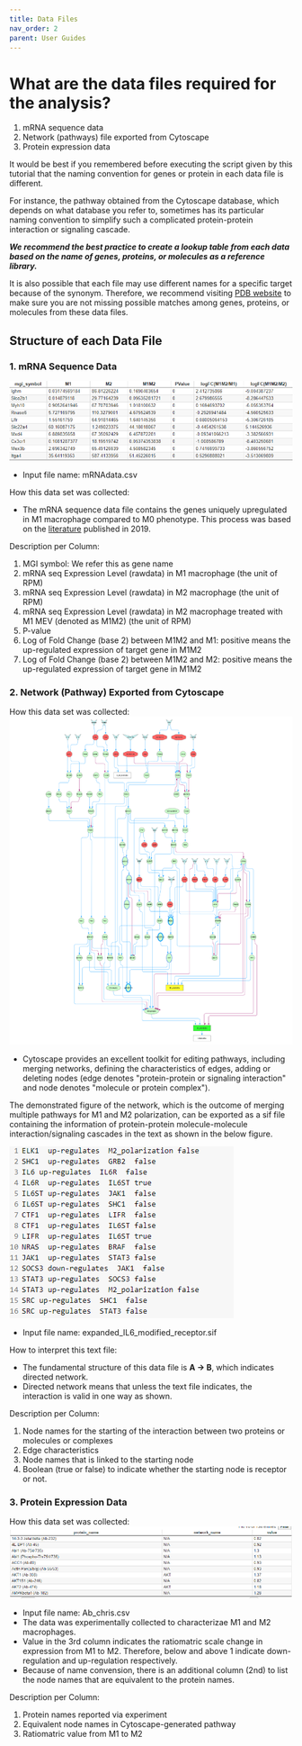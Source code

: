 ```yaml
---
title: Data Files
nav_order: 2
parent: User Guides
---
```


# What are the data files required for the analysis?
1. mRNA sequence data 
2. Network (pathways) file exported from Cytoscape 
3. Protein expression data

It would be best if you remembered before executing the script given by this tutorial that the naming convention for genes or protein in each data file is different.

For instance, the pathway obtained from the Cytoscape database, which depends on what database you refer to, sometimes has its particular naming convention to simplify such a complicated protein-protein interaction or signaling cascade.  

***We recommend the best practice to create a lookup table from each data based on the name of genes, proteins, or molecules as a reference library.***

It is also possible that each file may use different names for a specific target because of the synonym. 
Therefore, we recommend visiting [PDB website](https://www.rcsb.org/) to make sure you are not missing possible matches among genes, proteins, or molecules from these data files. 

## Structure of each Data File 

### 1. mRNA Sequence Data 

![This is mRNAdata.csv located in /content/pathwayanalysis](mrnafilestructure.png)
- Input file name: mRNAdata.csv 

How this data set was collected:
- The mRNA sequence data file contains the genes uniquely upregulated in M1 macrophage compared to M0 phenotype. 
This process was based on the [literature](https://www.frontiersin.org/articles/10.3389/fimmu.2019.01084/full) published in 2019.  

Description per Column:
1. MGI symbol: We refer this as gene name
2. mRNA seq Expression Level (rawdata) in M1 macrophage (the unit of RPM)
3. mRNA seq Expression Level (rawdata) in M2 macrophage (the unit of RPM)
4. mRNA seq Expression Level (rawdata) in M2 macrophage treated with M1 MEV (denoted as M1M2) (the unit of RPM)
5. P-value 
6. Log of Fold Change (base 2) between M1M2 and M1: positive means the up-regulated expression of target gene in M1M2
7. Log of Fold Change (base 2) between M1M2 and M2: positive means the up-regulated expression of target gene in M1M2


### 2. Network (Pathway) Exported from Cytoscape 

How this data set was collected: 
![This is a pathway figure obtained from Cytoscape](expanded_IL6_modified.png)
- Cytoscape provides an excellent toolkit for editing pathways, including merging networks, defining the characteristics of edges, adding or deleting nodes (edge denotes "protein-protein or signaling interaction" and node denotes "molecule or protein complex"). 

The demonstrated figure of the network, which is the outcome of merging multiple pathways for M1 and M2 polarization, can be exported as a sif file containing the information of protein-protein molecule-molecule interaction/signaling cascades in the text as shown in the below figure.  

![This is in .sif file located in /content/pathwayanalysis](networkfilestructure.png)
- Input file name: expanded_IL6_modified_receptor.sif

How to interpret this text file:
- The fundamental structure of this data file is **A -> B**, which indicates directed network. 
- Directed network means that unless the text file indicates, the interaction is valid in one way as shown.

Description per Column:
1. Node names for the starting of the interaction between two proteins or molecules or complexes 
2. Edge characteristics 
3. Node names that is linked to the starting node
4. Boolean (true or false) to indicate whether the starting node is receptor or not. 

### 3. Protein Expression Data 

How this data set was collected:
![This is in Ab_Chris.csv located in /content/pathwayanalysis](protfilestructure.png)
- Input file name: Ab_chris.csv
- The data was experimentally collected to characterizae M1 and M2 macrophages. 
- Value in the 3rd column indicates the ratiomatric scale change in expression from M1 to M2. Therefore, below and above 1 indicate down-regulation and up-regulation respectively. 
- Because of name convension, there is an additional column (2nd) to list the node names that are equivalent to the protein names.

Description per Column:
1. Protein names reported via experiment 
2. Equivalent node names in Cytoscape-generated pathway
3. Ratiomatric value from M1 to M2 